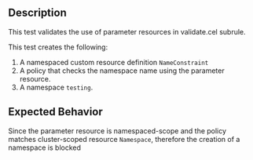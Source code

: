 ## Description

This test validates the use of parameter resources in validate.cel subrule.

This test creates the following:
1. A namespaced custom resource definition `NameConstraint`
3. A policy that checks the namespace name using the parameter resource.
4. A namespace `testing`.

## Expected Behavior

Since the parameter resource is namespaced-scope and the policy matches cluster-scoped resource `Namespace`, therefore the creation of a namespace is blocked
